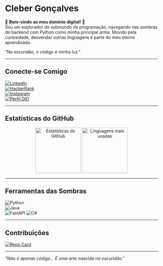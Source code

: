 # Cleber Gonçalves  

🦇 **Bem-vindo ao meu domínio digital!** 🦇  
Sou um explorador do submundo da programação, navegando nas sombras do backend com Python como minha principal arma. Movido pela curiosidade, desvendar outras linguagens é parte do meu eterno aprendizado.  

"Na escuridão, o código é minha luz."  

---

## Conecte-se Comigo  

[![LinkedIn](https://img.shields.io/badge/LinkedIn-000000?style=for-the-badge&logo=linkedin&logoColor=white)](https://www.linkedin.com/in/cleberton-gon%C3%A7alves-53001a20b/)  
[![HackerRank](https://img.shields.io/badge/HackerRank-000000?style=for-the-badge&logo=hackerrank&logoColor=green)](https://www.hackerrank.com/profile/cleberton_gonca1)  
[![Instagram](https://img.shields.io/badge/Instagram-000000?style=for-the-badge&logo=instagram&logoColor=red)](https://www.instagram.com/mimikyu92/)  
[![Perfil DIO](https://img.shields.io/badge/DIO-000000?style=for-the-badge&logo=google-chrome&logoColor=blue)](https://www.dio.me/users/cleberton_goncalves/)  

---

## Estatísticas do GitHub  

<div align="center">
  <img height="150em" src="https://github-readme-stats.vercel.app/api?username=Meowkay92&show_icons=true&theme=dark&bg_color=000&border_color=555&icon_color=9b111e&title_color=ff4500&text_color=ffffff&hide_border=true" alt="Estatísticas do GitHub">
  <img height="150em" src="https://github-readme-stats.vercel.app/api/top-langs/?username=Meowkay92&layout=compact&theme=dark&bg_color=000&border_color=555&title_color=ff4500&text_color=ffffff&hide_border=true" alt="Linguagens mais usadas">
</div>

---

## Ferramentas das Sombras  

![Python](https://img.shields.io/badge/Python-000000?style=for-the-badge&logo=python&logoColor=white)  
![Java](https://img.shields.io/badge/Java-000000?style=for-the-badge&logo=java&logoColor=red)  
![FastAPI](https://img.shields.io/badge/FastAPI-000000?style=for-the-badge&logo=fastapi&logoColor=white) 
![C#](https://img.shields.io/badge/C%23-000000?style=for-the-badge&logo=c-sharp&logoColor=purple)  

---

## Contribuições  

[![Repo Card](https://github-readme-stats.vercel.app/api/pin/?username=Meowkay92&repo=dio-lab-open-source&bg_color=000&border_color=555&show_icons=true&icon_color=9b111e&title_color=ff4500&text_color=ffffff&hide_border=true)](https://github.com/Meowkay92/dio-lab-open-source)  

---

_"Não é apenas código... É uma arte nascida na escuridão."_  
